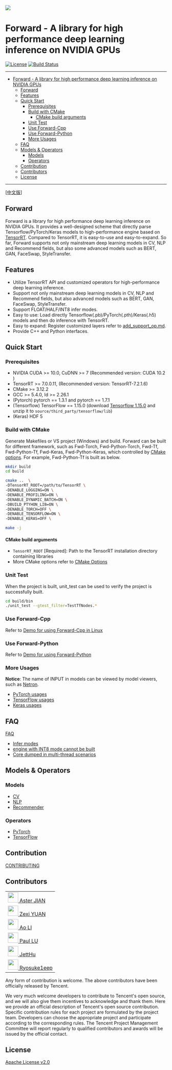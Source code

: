 ![](doc/img/forward_logo_1.png)

# Forward - A library for high performance deep learning inference on NVIDIA GPUs

[![License](https://img.shields.io/badge/license-Apache--2.0-blue)](LICENSE) [![Build Status](https://travis-ci.com/Tencent/Forward.svg?branch=master)](https://travis-ci.com/Tencent/Forward)

----

- [Forward - A library for high performance deep learning inference on NVIDIA GPUs](#forward---a-library-for-high-performance-deep-learning-inference-on-nvidia-gpus)
  - [Forward](#forward)
  - [Features](#features)
  - [Quick Start](#quick-start)
    - [Prerequisites](#prerequisites)
    - [Build with CMake](#build-with-cmake)
      - [CMake build arguments](#cmake-build-arguments)
    - [Unit Test](#unit-test)
    - [Use Forward-Cpp](#use-forward-cpp)
    - [Use Forward-Python](#use-forward-python)
    - [More Usages](#more-usages)
  - [FAQ](#faq)
  - [Models & Operators](#models---operators)
    - [Models](#models)
    - [Operators](#operators)
  - [Contribution](#contribution)
  - [Contributors](#contributors)
  - [License](#license)

----

[[中文版](README_CN.md)]

## Forward

Forward is a library for high performance deep learning inference on NVIDIA GPUs. It provides a well-designed scheme that directly parse Tensorflow/PyTorch/Keras models to high-performance engine based on [TensorRT](https://developer.nvidia.com/tensorrt). Compared to TensorRT, it is easy-to-use and easy-to-expand. So far, Forward supports not only mainstream deep learning models in CV, NLP and  Recommend fields, but also some advanced models such as BERT, GAN, FaceSwap, StyleTransfer.

## Features

- Utilize TensorRT API and customized operators for high-performance deep learning inference.
- Support not only mainstream deep learning models in CV, NLP and  Recommend fields, but also advanced models such as BERT, GAN, FaceSwap, StyleTransfer.
- Support FLOAT/HALF/INT8 infer modes.
- Easy to use: Load directly Tensorflow(.pb)/PyTorch(.pth)/Keras(.h5) models and then do inference with TensorRT.
- Easy to expand: Register customized layers refer to [add_support_op.md](doc/en/usages/add_support_op.md).
- Provide C++ and Python interfaces.

## Quick Start

### Prerequisites

- NVIDIA CUDA >= 10.0, CuDNN >= 7 (Recommended version: CUDA 10.2 )
- TensorRT >= 7.0.0.11,  (Recommended version: TensorRT-7.2.1.6)
- CMake >= 3.12.2
- GCC >= 5.4.0, ld >= 2.26.1
- (Pytorch) pytorch == 1.3.1 and pytorch == 1.7.1
- (Tensorflow) TensorFlow == 1.15.0 (download [Tensorflow 1.15.0](https://github.com/neargye-forks/tensorflow/releases) and unzip it to `source/third_party/tensorflow/lib`)
- (Keras) HDF 5

### Build with CMake

Generate Makefiles or VS project (Windows) and build. Forward can be built for different framework, such as Fwd-Torch, Fwd-Python-Torch, Fwd-Tf, Fwd-Python-Tf, Fwd-Keras, Fwd-Python-Keras, which controlled by [CMake options](doc/en/usages/cmake_build.md). For example, Fwd-Python-Tf is built as below.

``` sh
mkdir build
cd build

cmake ..  \
-DTensorRT_ROOT=/path/to/TensorRT \ 
-DENABLE_LOGGING=ON \  
-DENABLE_PROFILING=ON \  
-DENABLE_DYNAMIC_BATCH=ON \ 
-DBUILD_PTYHON_LIB=ON \
-DENABLE_TORCH=OFF \  
-DENABLE_TENSORFLOW=ON \ 
-DENABLE_KERAS=OFF \ 

make -j
```

#### CMake build arguments

- `TensorRT_ROOT` [Required]: Path to the TensorRT installation directory containing libraries
- More CMake options refer to [CMake Options](doc/en/usages/cmake_build.md)

### Unit Test

When the project is built, unit_test can be used to verify the project is successfully built.

```bash
cd build/bin
./unit_test --gtest_filter=TestTfNodes.*
```

### Use Forward-Cpp

Refer to [Demo for using Forward-Cpp in Linux](demo/fwd_cpp/ReadMe.md)

### Use Forward-Python

Refer to [Demo for using Forward-Python](demo/fwd_py/ReadMe.md)

### More Usages

**Notice**: The name of INPUT in models can be viewed by model viewers, such as [Netron](https://github.com/lutzroeder/Netron).

- [PyTorch usages](doc/en/usages/torch_usage.md)
- [TensorFlow usages](doc/en/usages/tf_usage.md)
- [Keras usages](doc/en/usages/keras_usage.md)

## FAQ

[FAQ](doc/en/usages/FAQ.md)

- [Infer modes](doc/en/usages/#Infer-modes)
- [engine with INT8 mode cannot be built](doc/en/usages/#engine-with-INT8-mode-cannot-be-built)
- [Core dumped in multi-thread scenarios](doc/en/usages/#Core-dumped-in-multi-thread-scenarios)

## Models & Operators

### Models

- [CV](doc/operator_support.md#cv)
- [NLP](doc/operator_support.md#nlp)
- [Recommender](doc/operator_support.md#recommender)

### Operators

- [PyTorch](doc/operator_support.md#pytorch)
- [TensorFlow](doc/operator_support.md#tensorflow)

## Contribution

[CONTRIBUTING](CONTRIBUTING.md)

## Contributors

<table><tbody>
<tr><td><a target="_blank" href="https://github.com/aster2013"><img width="32px" src="https://avatars.githubusercontent.com/u/5548857?s=460&amp;v=4"> Aster JIAN </a></td></tr>
<tr><td><a target="_blank" href="https://github.com/yuanzexi"><img width="32px" src="https://avatars.githubusercontent.com/u/14813536?s=460&amp;v=4"> Zexi YUAN </a></td></tr>
<tr><td><a target="_blank" href="https://github.com/liao1995"><img width="32px" src="https://avatars.githubusercontent.com/u/12250510?s=460&amp;v=4"> Ao LI </a></td></tr>
<tr><td><a target="_blank" href="https://github.com/lujq96"><img width="32px" src="https://avatars.githubusercontent.com/u/34331938?s=400&amp;v=4"> Paul LU </a></td></tr>
<tr><td><a target="_blank" href="https://github.com/JettHu"><img width="32px" src="https://avatars.githubusercontent.com/u/35261585?s=400&amp;v=4"> JettHu </a></td></tr>
<tr><td><a target="_blank" href="https://github.com/Ryosuke1eep"><img width="32px" src="https://avatars.githubusercontent.com/u/80682051?s=400&amp;v=4"> Ryosuke1eep </a></td></tr>
</tbody></table>

Any form of contribution is welcome. The above contributors have been officially released by Tencent.

We very much welcome developers to contribute to Tencent's open source, and we will also give them incentives to acknowledge and thank them. Here we provide an official description of Tencent's open source contribution. Specific contribution rules for each project are formulated by the project team. Developers can choose the appropriate project and participate according to the corresponding rules. The Tencent Project Management Committee will report regularly to qualified contributors and awards will be issued by the official contact.

## License

[Apache License v2.0](LICENSE)